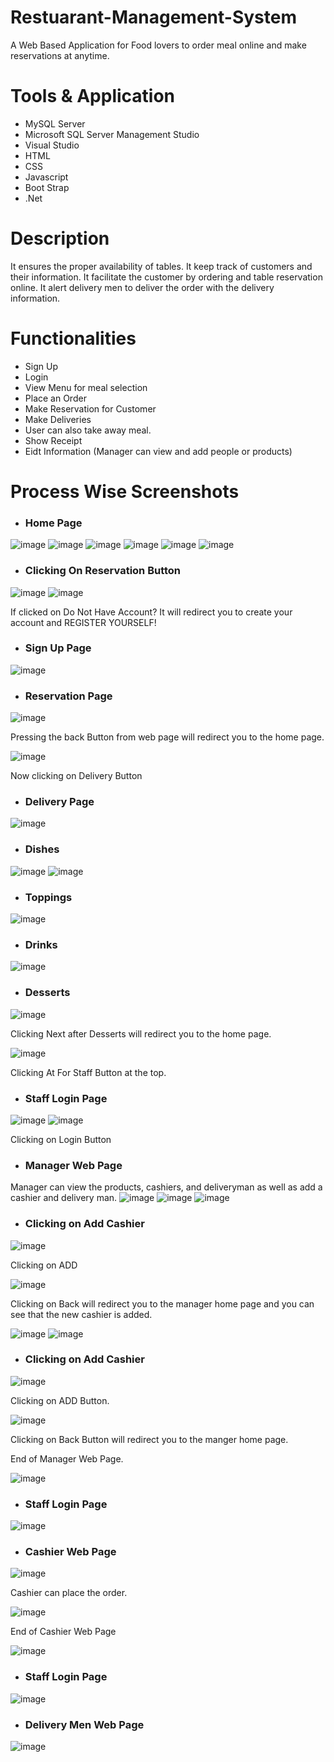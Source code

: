 # Restuarant-Management-System
A Web Based Application for Food lovers to order meal online and make reservations at anytime.

# Tools & Application
- MySQL Server
- Microsoft SQL Server Management Studio
- Visual Studio
- HTML
- CSS
- Javascript
- Boot Strap
- .Net

# Description
It ensures the proper availability of tables. It keep track of customers and their information. It facilitate the customer by ordering and table reservation online. It alert delivery men to deliver the order with the delivery information.

# Functionalities
- Sign Up
- Login
- View Menu for meal selection
- Place an Order
- Make Reservation for Customer
- Make Deliveries
- User can also take away meal.
- Show Receipt
- Eidt Information (Manager can view and add people or products)

# Process Wise Screenshots
- ### Home Page
![image](https://user-images.githubusercontent.com/85407775/120931687-24734080-c70c-11eb-8902-a0a997f4cfa3.png)
![image](https://user-images.githubusercontent.com/85407775/120931699-2b9a4e80-c70c-11eb-8c58-d0ca0fc9c036.png)
![image](https://user-images.githubusercontent.com/85407775/120931722-479df000-c70c-11eb-8ee4-8e8c72388b56.png)
![image](https://user-images.githubusercontent.com/85407775/120931729-4f5d9480-c70c-11eb-927f-9e7439c06c2b.png)
![image](https://user-images.githubusercontent.com/85407775/120931737-54badf00-c70c-11eb-8bb0-81876cacd816.png)
![image](https://user-images.githubusercontent.com/85407775/120931742-5a182980-c70c-11eb-9a2a-8088b3ba495e.png)

- ### Clicking On Reservation Button
![image](https://user-images.githubusercontent.com/85407775/120931766-7d42d900-c70c-11eb-92d9-9754efd5f3fc.png)
![image](https://user-images.githubusercontent.com/85407775/120931774-8633aa80-c70c-11eb-95bd-487aa417b812.png)

If clicked on Do Not Have Account? It will redirect you to create your account and REGISTER YOURSELF!

- ### Sign Up Page
![image](https://user-images.githubusercontent.com/85407775/120931814-afecd180-c70c-11eb-9062-938eba215db9.png)

- ### Reservation Page
![image](https://user-images.githubusercontent.com/85407775/120931855-c561fb80-c70c-11eb-9d0a-f90f011b4cbf.png)

Pressing the back Button from web page will redirect you to the home page.

![image](https://user-images.githubusercontent.com/85407775/120931871-d90d6200-c70c-11eb-8253-594afb66d420.png)

Now clicking on Delivery Button

- ### Delivery Page
![image](https://user-images.githubusercontent.com/85407775/120931888-ef1b2280-c70c-11eb-9e6e-9c5c348ef88f.png)

- ### Dishes
![image](https://user-images.githubusercontent.com/85407775/120931912-0d811e00-c70d-11eb-87c1-84661a6aae38.png)
![image](https://user-images.githubusercontent.com/85407775/120931919-15d95900-c70d-11eb-9f44-8ea3dd2ca6fe.png)

- ### Toppings
![image](https://user-images.githubusercontent.com/85407775/120931927-21c51b00-c70d-11eb-8523-2d598df0c03d.png)

- ### Drinks
![image](https://user-images.githubusercontent.com/85407775/120931945-343f5480-c70d-11eb-8bb8-832dd7703164.png)

- ### Desserts
![image](https://user-images.githubusercontent.com/85407775/120931954-3dc8bc80-c70d-11eb-9669-f0b65b885681.png)

Clicking Next after Desserts will redirect you to the home page.

![image](https://user-images.githubusercontent.com/85407775/120932109-fa228280-c70d-11eb-8230-2b245a5363a3.png)

Clicking At For Staff Button at the top.

- ### Staff Login Page
![image](https://user-images.githubusercontent.com/85407775/120932151-23431300-c70e-11eb-966b-21dc8ea280a0.png)
![image](https://user-images.githubusercontent.com/85407775/120932173-3524b600-c70e-11eb-8c99-fc15cd9f05a8.png)

Clicking on Login Button
- ### Manager Web Page
Manager can view the products, cashiers, and deliveryman as well as add a cashier and delivery man.
![image](https://user-images.githubusercontent.com/85407775/120932217-57b6cf00-c70e-11eb-9cf8-3418914f8813.png)
![image](https://user-images.githubusercontent.com/85407775/120932222-5f767380-c70e-11eb-8afe-b0f4aadb6e27.png)
![image](https://user-images.githubusercontent.com/85407775/120932231-64d3be00-c70e-11eb-92d0-09e330253692.png)

- ### Clicking on Add Cashier
![image](https://user-images.githubusercontent.com/85407775/120932265-87fe6d80-c70e-11eb-8923-861ae2f9e1f4.png)

Clicking on ADD

![image](https://user-images.githubusercontent.com/85407775/120932292-a1071e80-c70e-11eb-88fe-3edb08aa1e1b.png)

Clicking on Back will redirect you to the manager home page and you can see that the new cashier is added.

![image](https://user-images.githubusercontent.com/85407775/120932303-afedd100-c70e-11eb-9904-a1897d08b333.png)
![image](https://user-images.githubusercontent.com/85407775/120932384-f6433000-c70e-11eb-90f0-a9ab0a0142fe.png)

- ### Clicking on Add Cashier
![image](https://user-images.githubusercontent.com/85407775/120932418-1246d180-c70f-11eb-8b91-9fea0ad59bb4.png)

Clicking on ADD Button.

![image](https://user-images.githubusercontent.com/85407775/120932436-22f74780-c70f-11eb-9574-048229745dfd.png)

Clicking on Back Button will redirect you to the manger home page.

End of Manager Web Page.

![image](https://user-images.githubusercontent.com/85407775/120932448-36a2ae00-c70f-11eb-8e06-82149dfe1190.png)

- ### Staff Login Page
![image](https://user-images.githubusercontent.com/85407775/120932558-c9dbe380-c70f-11eb-966b-da7e1c684997.png)

- ### Cashier Web Page
![image](https://user-images.githubusercontent.com/85407775/120932507-91d4a080-c70f-11eb-8ba4-3775040532a6.png)

Cashier can place the order.

![image](https://user-images.githubusercontent.com/85407775/120932519-9ef18f80-c70f-11eb-8dbe-af563a9e00af.png)

End of Cashier Web Page

![image](https://user-images.githubusercontent.com/85407775/120932582-db24f000-c70f-11eb-97b5-55669e595db6.png)

- ### Staff Login Page
![image](https://user-images.githubusercontent.com/85407775/120932612-f42da100-c70f-11eb-9834-cb7fd4afcc0f.png)

- ### Delivery Men Web Page
![image](https://user-images.githubusercontent.com/85407775/120932652-132c3300-c710-11eb-920c-5437436764b5.png)

